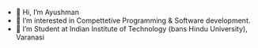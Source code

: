 - 👋 Hi, I’m Ayushman 
- 👀 I’m interested in Compettetive Programming & Software development.
- 🌱 I’m Student at Indian Institute of Technology (bans Hindu University), Varanasi

<!---
ayushman2046/ayushman2046 is a ✨ special ✨ repository because its `README.md` (this file) appears on your GitHub profile.
You can click the Preview link to take a look at your changes.
--->
